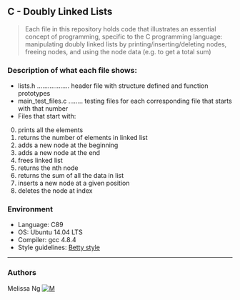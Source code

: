 ## C - Doubly Linked Lists
> Each file in this repository holds code that illustrates an essential concept of programming,
> specific to the C programming language: manipulating doubly linked lists by printing/inserting/deleting nodes,
> freeing nodes, and using the node data (e.g. to get a total sum)

### Description of what each file shows:
* lists.h .................. header file with structure defined and function prototypes
* main_test_files.c ........ testing files for each corresponding file that starts with that number
* Files that start with:
0. prints all the elements
1. returns the number of elements in linked list
2. adds a new node at the beginning
3. adds a new node at the end
4. frees linked list
5. returns the nth node
6. returns the sum of all the data in list
7. inserts a new node at a given position
8. deletes the node at index

### Environment
* Language: C89
* OS: Ubuntu 14.04 LTS
* Compiler: gcc 4.8.4
* Style guidelines: [Betty style](https://github.com/holbertonschool/Betty/wiki)
---
### Authors
Melissa Ng [![M](https://upload.wikimedia.org/wikipedia/fr/thumb/c/c8/Twitter_Bird.svg/30px-Twitter_Bird.svg.png)](https://twitter.com/MelissaNg__)

